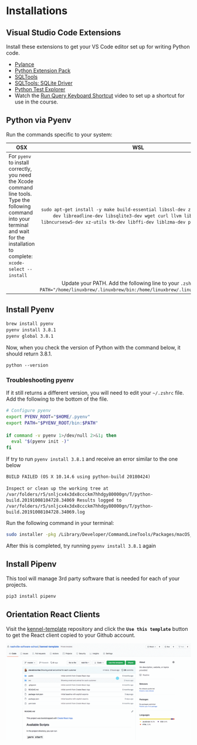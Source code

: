 # Installations

## Visual Studio Code Extensions

Install these extensions to get your VS Code editor set up for writing Python code.

* [Pylance](https://marketplace.visualstudio.com/items?itemName=ms-python.vscode-pylance)
* [Python Extension Pack](https://marketplace.visualstudio.com/items?itemName=donjayamanne.python-extension-pack)
* [SQLTools](https://marketplace.visualstudio.com/items?itemName=mtxr.sqltools)
* [SQLTools: SQLite Driver](https://marketplace.visualstudio.com/items?itemName=mtxr.sqltools-driver-sqlite)
* [Python Test Explorer](https://marketplace.visualstudio.com/items?itemName=LittleFoxTeam.vscode-python-test-adapter)
* Watch the [Run Query Keyboard Shortcut](https://www.youtube.com/watch?v=4_9QTLGUqko) video to set up a shortcut for use in the course.

## Python via Pyenv

Run the commands specific to your system:

| OSX        | WSL           |
| ------------- |:-------------:|
| For `pyenv` to install correctly, you need the Xcode command line tools. Type the following command into your terminal and wait for the installation to complete: `xcode-select --install` | `sudo apt-get install -y make build-essential libssl-dev zlib1g-dev libbz2-dev libreadline-dev libsqlite3-dev wget curl llvm libncurses5-dev libncursesw5-dev xz-utils tk-dev libffi-dev liblzma-dev python-openssl git` |
| | Update your PATH. Add the following line to your `.zshrc`: `export PATH="/home/linuxbrew/.linuxbrew/bin:/home/linuxbrew/.linuxbrew/sbin:$PATH"`      |

## Install Pyenv

```bash
brew install pyenv
pyenv install 3.8.1
pyenv global 3.8.1
```

Now, when you check the version of Python with the command below, it should return 3.8.1.

```
python --version
```

### Troubleshooting pyenv

If it still returns a different version, you will need to edit your `~/.zshrc` file. Add the following to the bottom of the file.

```sh
# Configure pyenv
export PYENV_ROOT="$HOME/.pyenv"
export PATH="$PYENV_ROOT/bin:$PATH"

if command -v pyenv 1>/dev/null 2>&1; then
  eval "$(pyenv init -)"
fi
```

If try to run `pyenv install 3.8.1` and receive an error similar to the one below

```
BUILD FAILED (OS X 10.14.6 using python-build 20180424)

Inspect or clean up the working tree at /var/folders/r5/snljcx4x3dx8ccckm7hhdgy80000gn/T/python-build.20191008104728.34069 Results logged to /var/folders/r5/snljcx4x3dx8ccckm7hhdgy80000gn/T/python-build.20191008104728.34069.log
```

Run the following command in your terminal:

```sh
sudo installer -pkg /Library/Developer/CommandLineTools/Packages/macOS_SDK_headers_for_macOS_10.14.pkg -target /
```

After this is completed, try running `pyenv install 3.8.1` again

## Install Pipenv

This tool will manage 3rd party software that is needed for each of your projects.

```sh
pip3 install pipenv
```

## Orientation React Clients

Visit the [kennel-template](https://github.com/nashville-software-school/kennel-template) repository and click the **`Use this template`** button to get the React client copied to your Github account.

![animation showing how to use template](./images/kennel-template-process.gif)